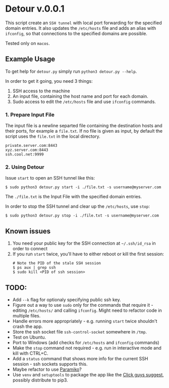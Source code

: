 # Detour v.0.0.1

This script create an `SSH tunnel` with local port forwarding for the specified domain entries. It also updates the `/etc/hosts` file and adds an alias with `ifconfig`, so that connections to the specified domains are possible.

Tested only on `macos`.

## Example Usage

To get help for `detour.py` simply run `python3 detour.py --help`.

In order to get it going, you need 3 things:

1. SSH access to the machine
2. An input file, containing the host name and port for each domain.
3. Sudo access to edit the `/etc/hosts` file and use `ifconfig` commands.

### 1. Prepare Input File

The input file is a newline separted file containing the destination hosts and their ports, for example a `file.txt`.
If no file is given as input, by default the script uses the `file.txt` in the local directory.

```
private.server.com:8443
xyz.server.com:8443
ssh.cool.net:9999
```

### 2. Using Detour

Issue `start` to open an SSH tunnel like this:

```shell
$ sudo python3 detour.py start -i ./file.txt -s username@myserver.com
```
The `./file.txt` is the Input File with the specified domain entries.

In order to stop the SSH tunnel and clear up the `/etc/hosts`, use `stop`:

```shell
$ sudo python3 detour.py stop -i ./file.txt -s username@myserver.com
```

## Known issues
1. You need your public key for the SSH connection at `~/.ssh/id_rsa` in order to connect
2. If you run `start` twice, you'll have to either reboot or kill the first session:
    ```shell
    # Note the PID of the stale SSH session
    $ ps aux | grep ssh
    $ sudo kill <PID of ssh session>
    ```

## TODO:
* Add `--k` flag for optionaly specifying public ssh key.
* Figure out a way to use `sudo` only for the commands that require it - editing `/etc/hosts/` and calling `ifconfig`. Might need to refactor code in multiple files.
* Handle errors more appropriately - e.g. running `start` twice shouldn't crash the app.
* Store the ssh socket file `ssh-control-socket` somewhere in `/tmp`.
* Test on Ubuntu.
* Port to Windows (add checks for `/etc/hosts` and `ifconfig` commands)
* Make the `stop` command not required - e.g. run in interactive mode and kill with CTRL+C.
* Add a `status` command that shows more info for the current SSH session - ssh sockets supports this.
* Maybe refactor to use [Paramiko](https://github.com/paramiko/paramiko)?
* Use `venv` and `setuptools` to package the app like the [Click guys suggest](https://click.palletsprojects.com/en/7.x/quickstart/#switching-to-setuptools), possibly distribute to pip3.
